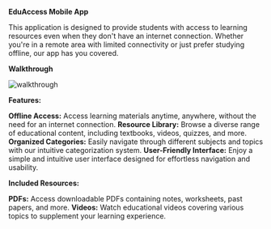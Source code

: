 **EduAccess Mobile App**

This application is designed to provide students with access to learning resources even when they don't have an internet connection. Whether you're in a remote area with limited connectivity or just prefer studying offline, our app has you covered.

**Walkthrough**

<img src="MakoAppWalkthroughVideo.gif" alt="walkthrough" />

**Features:**

**Offline Access:** Access learning materials anytime, anywhere, without the need for an internet connection.
**Resource Library:** Browse a diverse range of educational content, including textbooks, videos, quizzes, and more.
**Organized Categories:** Easily navigate through different subjects and topics with our intuitive categorization system.
**User-Friendly Interface:** Enjoy a simple and intuitive user interface designed for effortless navigation and usability.

**Included Resources:**

**PDFs:** Access downloadable PDFs containing notes, worksheets, past papers, and more.
**Videos:** Watch educational videos covering various topics to supplement your learning experience.
